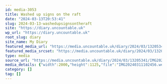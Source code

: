 ```yaml
---
id: media-3053
title: Washed up signs on the raft
date: "2024-03-13T20:53:41"
slug: 2024-03-13-washedupsignsontheraft
site: "https://diary.uncountable.uk"
wp_url: "https://diary.uncountable.uk"
root_slug: diary
site_name: My Diary
featured_media_url: "https://media.uncountable.uk/diary/2024/03/13205341/IMG20240311102456.webp"
featured_media_srcset: "https://media.uncountable.uk/diary/2024/03/13205341/IMG20240311102456-300x169.webp 300w, https://media.uncountable.uk/diary/2024/03/13205341/IMG20240311102456-1024x576.webp 1024w, https://media.uncountable.uk/diary/2024/03/13205341/IMG20240311102456-150x150.webp 150w, https://media.uncountable.uk/diary/2024/03/13205341/IMG20240311102456-640x360.webp 640w, https://media.uncountable.uk/diary/2024/03/13205341/IMG20240311102456.webp 2000w"
type: media
source_url: "https://media.uncountable.uk/diary/2024/03/13205341/IMG20240311102456.webp"
media_details: {"width":2000,"height":1125,"file":"IMG20240311102456.webp","filesize":197546,"sizes":{"medium":{"file":"IMG20240311102456-300x169.webp","width":300,"height":169,"filesize":12192,"mime_type":"image/webp","source_url":"https://media.uncountable.uk/diary/2024/03/13205341/IMG20240311102456-300x169.webp"},"large":{"file":"IMG20240311102456-1024x576.webp","width":1024,"height":576,"filesize":98634,"mime_type":"image/webp","source_url":"https://media.uncountable.uk/diary/2024/03/13205341/IMG20240311102456-1024x576.webp"},"thumbnail":{"file":"IMG20240311102456-150x150.webp","width":150,"height":150,"filesize":5340,"mime_type":"image/webp","source_url":"https://media.uncountable.uk/diary/2024/03/13205341/IMG20240311102456-150x150.webp"},"mobwidth":{"file":"IMG20240311102456-640x360.webp","width":640,"height":360,"filesize":45672,"mime_type":"image/webp","source_url":"https://media.uncountable.uk/diary/2024/03/13205341/IMG20240311102456-640x360.webp"},"full":{"file":"IMG20240311102456.webp","width":2000,"height":1125,"mime_type":"image/webp","source_url":"https://media.uncountable.uk/diary/2024/03/13205341/IMG20240311102456.webp"}},"image_meta":{"aperture":"0","credit":"","camera":"","caption":"","created_timestamp":"0","copyright":"","focal_length":"0","iso":"0","shutter_speed":"0","title":"","orientation":"0","keywords":[]}}
category: []
tag: []
---
```


